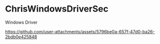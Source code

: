 # ChrisWindowsDriverSec
Windows Driver


https://github.com/user-attachments/assets/5796be0a-657f-47d0-ba26-2bdb0e425848

